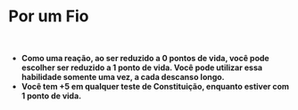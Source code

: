 # Por um Fio
<br>

- **Como uma reação, ao ser reduzido a 0 pontos de vida, você pode escolher ser reduzido a 1 ponto de vida. Você pode utilizar essa habilidade somente uma vez, a cada descanso longo.**
- **Você tem +5 em qualquer teste de Constituição, enquanto estiver com 1 ponto de vida.**